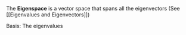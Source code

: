 The **Eigenspace** is a vector space that spans all the eigenvectors (See [[Eigenvalues and Eigenvectors]])

Basis: The eigenvalues